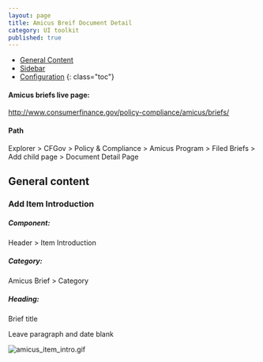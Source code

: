```yaml
---
layout: page
title: Amicus Breif Document Detail
category: UI toolkit
published: true
---
```


- [General Content](#general_content)
- [Sidebar](#sidebar)
- [Configuration](#configuration)
 {: class="toc"}
 
#### Amicus briefs live page: 
http://www.consumerfinance.gov/policy-compliance/amicus/briefs/
 
#### Path
Explorer > CFGov > Policy & Compliance > Amicus Program > Filed Briefs > Add child page > Document Detail Page
 
<h2 id="general_content">General content</h2>
 
<div class="content-33 content-first">
 
### Add Item Introduction

##### Component:
Header > Item Introduction

##### Category: 
Amicus Brief > Category
##### Heading: 
Brief title

Leave paragraph and date blank

</div>

<div class="content-67 content-last">

![amicus_item_intro.gif]({{site.baseurl}}/static/img/amicus_item_intro.gif)
</div>

